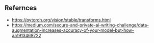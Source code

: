 ## Refernces

* https://pytorch.org/vision/stable/transforms.html
* https://medium.com/secure-and-private-ai-writing-challenge/data-augmentation-increases-accuracy-of-your-model-but-how-aa1913468722
